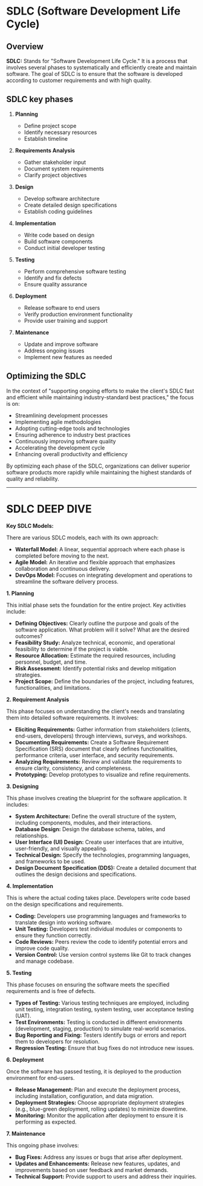 # SDLC (Software Development Life Cycle)

## Overview

**SDLC:** Stands for "Software Development Life Cycle." It is a process that involves several phases to systematically and efficiently create and maintain software. The goal of SDLC is to ensure that the software is developed according to customer requirements and with high quality.

## SDLC key phases

1. **Planning**
   - Define project scope
   - Identify necessary resources
   - Establish timeline

2. **Requirements Analysis**
   - Gather stakeholder input
   - Document system requirements
   - Clarify project objectives

3. **Design**
   - Develop software architecture
   - Create detailed design specifications
   - Establish coding guidelines

4. **Implementation**
   - Write code based on design
   - Build software components
   - Conduct initial developer testing

5. **Testing**
   - Perform comprehensive software testing
   - Identify and fix defects
   - Ensure quality assurance

6. **Deployment**
   - Release software to end users
   - Verify production environment functionality
   - Provide user training and support

7. **Maintenance**
   - Update and improve software
   - Address ongoing issues
   - Implement new features as needed

## Optimizing the SDLC

In the context of "supporting ongoing efforts to make the client's SDLC fast and efficient while maintaining industry-standard best practices," the focus is on:

- Streamlining development processes
- Implementing agile methodologies
- Adopting cutting-edge tools and technologies
- Ensuring adherence to industry best practices
- Continuously improving software quality
- Accelerating the development cycle
- Enhancing overall productivity and efficiency

By optimizing each phase of the SDLC, organizations can deliver superior software products more rapidly while maintaining the highest standards of quality and reliability.

---

# SDLC DEEP DIVE

**Key SDLC Models:**

There are various SDLC models, each with its own approach:

* **Waterfall Model:**  A linear, sequential approach where each phase is completed before moving to the next.
* **Agile Model:**  An iterative and flexible approach that emphasizes collaboration and continuous delivery.
* **DevOps Model:**  Focuses on integrating development and operations to streamline the software delivery process.


**1. Planning**

This initial phase sets the foundation for the entire project. Key activities include:

* **Defining Objectives:** Clearly outline the purpose and goals of the software application. What problem will it solve? What are the desired outcomes?
* **Feasibility Study:** Analyze technical, economic, and operational feasibility to determine if the project is viable.
* **Resource Allocation:**  Estimate the required resources, including personnel, budget, and time.
* **Risk Assessment:** Identify potential risks and develop mitigation strategies.
* **Project Scope:**  Define the boundaries of the project, including features, functionalities, and limitations.

**2. Requirement Analysis**

This phase focuses on understanding the client's needs and translating them into detailed software requirements. It involves:

* **Eliciting Requirements:** Gather information from stakeholders (clients, end-users, developers) through interviews, surveys, and workshops.
* **Documenting Requirements:**  Create a Software Requirement Specification (SRS) document that clearly defines functionalities, performance criteria, user interface, and security requirements.
* **Analyzing Requirements:** Review and validate the requirements to ensure clarity, consistency, and completeness.
* **Prototyping:**  Develop prototypes to visualize and refine requirements.

**3. Designing**

This phase involves creating the blueprint for the software application. It includes:

* **System Architecture:** Define the overall structure of the system, including components, modules, and their interactions.
* **Database Design:** Design the database schema, tables, and relationships.
* **User Interface (UI) Design:**  Create user interfaces that are intuitive, user-friendly, and visually appealing.
* **Technical Design:** Specify the technologies, programming languages, and frameworks to be used.
* **Design Document Specification (DDS):** Create a detailed document that outlines the design decisions and specifications.

**4. Implementation**

This is where the actual coding takes place. Developers write code based on the design specifications and requirements.

* **Coding:**  Developers use programming languages and frameworks to translate design into working software.
* **Unit Testing:**  Developers test individual modules or components to ensure they function correctly.
* **Code Reviews:**  Peers review the code to identify potential errors and improve code quality.
* **Version Control:**  Use version control systems like Git to track changes and manage codebase.

**5. Testing**

This phase focuses on ensuring the software meets the specified requirements and is free of defects.

* **Types of Testing:**  Various testing techniques are employed, including unit testing, integration testing, system testing, user acceptance testing (UAT).
* **Test Environments:**  Testing is conducted in different environments (development, staging, production) to simulate real-world scenarios.
* **Bug Reporting and Fixing:**  Testers identify bugs or errors and report them to developers for resolution.
* **Regression Testing:**  Ensure that bug fixes do not introduce new issues.

**6. Deployment**

Once the software has passed testing, it is deployed to the production environment for end-users.

* **Release Management:**  Plan and execute the deployment process, including installation, configuration, and data migration.
* **Deployment Strategies:**  Choose appropriate deployment strategies (e.g., blue-green deployment, rolling updates) to minimize downtime.
* **Monitoring:**  Monitor the application after deployment to ensure it is performing as expected.

**7. Maintenance**

This ongoing phase involves:

* **Bug Fixes:**  Address any issues or bugs that arise after deployment.
* **Updates and Enhancements:**  Release new features, updates, and improvements based on user feedback and market demands.
* **Technical Support:**  Provide support to users and address their inquiries.
